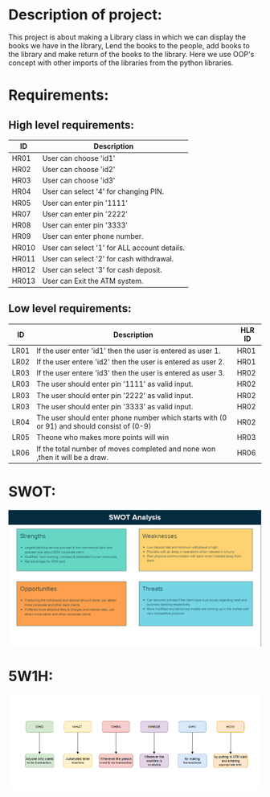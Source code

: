 # Description of project:
This project is about making a Library class in which we can display the books we have in the library, Lend the books to the people, add books to the library and make return of the books to the library. Here we use OOP's concept with other imports of the libraries from the python libraries.

# Requirements:
## High level requirements:

| ID | Description | 
| ----- | ----- | 
| HR01 | User can choose 'id1' |
| HR02 | User can choose 'id2' |
| HR03 | User can choose 'id3' |
| HR04 | User can select '4' for changing PIN. |
| HR05 | User can enter pin '1111' |
| HR07 | User can enter pin '2222' |
| HR08 | User can enter pin '3333' |
| HR09 | User can enter phone number. |
| HR010 | User can select '1' for ALL account details. |
| HR011 | User can select '2' for cash withdrawal. |
| HR012 | User can select '3' for cash deposit. |
| HR013 | User can Exit the ATM system. |

## Low level requirements:


| ID | Description | HLR ID |
| ------ | --------- | ------ |
| LR01 | If the user enter 'id1' then the user is entered as user 1. | HR01 |
| LR02 | If the user entere 'id2' then the user is entered as user 2. | HR01 |
| LR03 | If the user entere 'id3' then the user is entered as user 3. | HR02 |
| LR03 | The user should enter pin '1111' as valid input. | HR02 |
| LR03 | The user should enter pin '2222' as valid input. | HR02 |
| LR03 | The user should enter pin '3333' as valid input. | HR02 |
| LR04 | The user should enter phone number which starts with (0 or 91) and should consist of (0-9)  | HR02 |
| LR05 | Theone who makes more points will win | HR03 |
| LR06 | If the total number of moves completed and none won ,then it will be a draw. | HR06 |


# SWOT:
![SWOT analysis](https://raw.githubusercontent.com/YR4851/99007892_ATM/main/6_ImagesAndVideos/Untitled%20(SWOT%20Analysis).png?token=GHSAT0AAAAAABTDK3LFZEAHO4JYIZSSJG3CYSGUAUA)
# 5W1H:
![5W1H](https://raw.githubusercontent.com/YR4851/99007892_ATM/main/6_ImagesAndVideos/5W%261H.png?token=GHSAT0AAAAAABTDK3LFBSUSN3BPYVFA4AQCYSGUAKQ)
